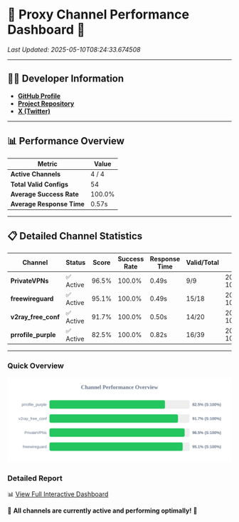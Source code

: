 # 🌟 Proxy Channel Performance Dashboard 🌟

_Last Updated: 2025-05-10T08:24:33.674508_

---

## 👩‍💻 Developer Information

- **[GitHub Profile](https://github.com/4n0nymou3)**  
- **[Project Repository](https://github.com/4n0nymou3/multi-proxy-config-fetcher)**  
- **[X (Twitter)](https://x.com/4n0nymou3)**  

---

## 📊 Performance Overview

| Metric                | Value       |
|-----------------------|-------------|
| **Active Channels**   | 4 / 4       |
| **Total Valid Configs** | 54          |
| **Average Success Rate** | 100.0%      |
| **Average Response Time** | 0.57s       |

---

## 📋 Detailed Channel Statistics

| Channel          | Status     | Score  | Success Rate | Response Time | Valid/Total | Last Success               |
|------------------|------------|--------|--------------|---------------|-------------|----------------------------|
| **PrivateVPNs**  | ✅ Active  | 96.5%  | 100.0% | 0.49s         | 9/9       | 2025-05-10T08:24:33.153583 |
| **freewireguard**  | ✅ Active  | 95.1%  | 100.0% | 0.49s         | 15/18       | 2025-05-10T08:24:33.672593 |
| **v2ray_free_conf**  | ✅ Active  | 91.7%  | 100.0% | 0.50s         | 14/20       | 2025-05-10T08:24:32.634109 |
| **prrofile_purple**  | ✅ Active  | 82.5%  | 100.0% | 0.82s         | 16/39       | 2025-05-10T08:24:32.032218 |

---

### Quick Overview
<div align="center">
  <a href="https://raw.githubusercontent.com/nullluser/NullRepo/refs/heads/main/assets/channel_stats_chart.svg">
    <img src="https://raw.githubusercontent.com/nullluser/NullRepo/refs/heads/main/assets/channel_stats_chart.svg" alt="Source Performance Statistics" width="800">
  </a>
</div>

### Detailed Report
📊 [View Full Interactive Dashboard](https://htmlpreview.github.io/?https://github.com/nullluser/NullRepo/blob/main/assets/performance_report.html)

🎉 **All channels are currently active and performing optimally!** 🎉
